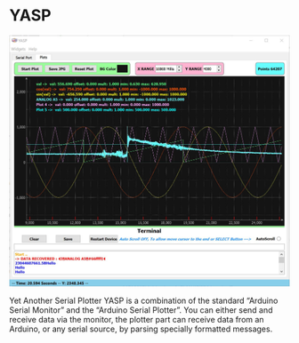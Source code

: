 # YASP
<img src="/doc/yasp_cover.JPG" alt="et Another Serial Plotter"/>

Yet Another Serial Plotter
YASP is a combination of the standard “Arduino Serial Monitor” and the “Arduino Serial Plotter”.
You can either send and receive data via the monitor, the plotter part can receive data from
an Arduino, or any serial source, by parsing specially formatted messages. 

